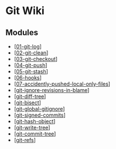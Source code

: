 # Git Wiki

Modules
---

- [[01-git-log]]
- [[02-git-clean]]
- [[03-git-checkout]]
- [[04-git-push]]
- [[05-git-stash]]
- [[06-hooks]]
- [[07-accidently-pushed-local-only-files]]
- [[git-ignore-revisions-in-blame]]
- [[git-diff-tree]]
- [[git-bisect]]
- [[git-global-gitignore]]
- [[git-signed-commits]]
- [[git-hash-object]]
- [[git-write-tree]]
- [[git-commit-tree]]
- [[git-refs]]

[//begin]: # "Autogenerated link references for markdown compatibility"
[01-git-log]: 01-git-log.md "Git Log"
[02-git-clean]: 02-git-clean.md "Git Clean"
[03-git-checkout]: 03-git-checkout.md "Git Checkout"
[04-git-push]: 04-git-push.md "Git Push"
[05-git-stash]: 05-git-stash.md "Git Stash"
[06-hooks]: 06-hooks.md "Hooks"
[07-accidently-pushed-local-only-files]: 07-accidently-pushed-local-only-files.md "Accidently pushed local only files"
[git-ignore-revisions-in-blame]: git-ignore-revisions-in-blame.md "Git Ignore Revisions in Blame"
[git-diff-tree]: git-diff-tree.md "git diff-tree"
[git-bisect]: git-bisect.md "Git Bisect"
[git-global-gitignore]: git-global-gitignore.md "Git Global Gitignore"
[git-signed-commits]: git-signed-commits.md "Git Signed Commits"
[git-hash-object]: git-hash-object.md "Git hash-object"
[git-write-tree]: git-write-tree.md "Git write-tree"
[git-commit-tree]: git-commit-tree.md "Git commit-tree"
[git-refs]: git-refs.md "Git refs"
[//end]: # "Autogenerated link references"
[//begin]: # "Autogenerated link references for markdown compatibility"
[01-git-log]: 01-git-log.md "Git Log"
[02-git-clean]: 02-git-clean.md "Git Clean"
[03-git-checkout]: 03-git-checkout.md "Git Checkout"
[04-git-push]: 04-git-push.md "Git Push"
[05-git-stash]: 05-git-stash.md "Git Stash"
[06-hooks]: 06-hooks.md "Hooks"
[07-accidently-pushed-local-only-files]: 07-accidently-pushed-local-only-files.md "Accidently pushed local only files"
[git-ignore-revisions-in-blame]: git-ignore-revisions-in-blame.md "Git Ignore Revisions in Blame"
[git-diff-tree]: git-diff-tree.md "git diff-tree"
[git-bisect]: git-bisect.md "Git Bisect"
[git-global-gitignore]: git-global-gitignore.md "Git Global Gitignore"
[git-signed-commits]: git-signed-commits.md "Git Signed Commits"
[git-hash-object]: git-hash-object.md "Git hash-object"
[git-write-tree]: git-write-tree.md "Git write-tree"
[git-commit-tree]: git-commit-tree.md "Git commit-tree"
[git-refs]: git-refs.md "Git refs"
[//end]: # "Autogenerated link references"
